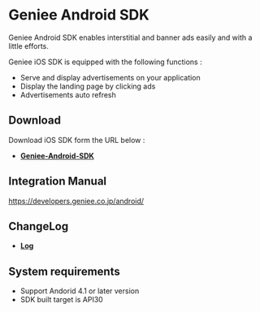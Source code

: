 # Geniee Android SDK

Geniee Android SDK enables interstitial and banner ads easily and with a little efforts.

Geniee iOS SDK is equipped with the following functions :

- Serve and display advertisements on your application
- Display the landing page by clicking ads
- Advertisements auto refresh

## Download

Download iOS SDK form the URL below :

- **[Geniee-Android-SDK](https://github.com/geniee-ssp/Geniee-Android-SDK/releases)**

## Integration Manual

<https://developers.geniee.co.jp/android/>

## ChangeLog

- **[Log](https://github.com/geniee-ssp/Geniee-Android-SDK/releases)**

## System requirements

- Support Andorid 4.1 or later version
- SDK built target is API30
